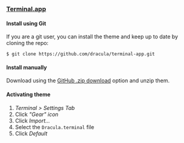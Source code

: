 ### [Terminal.app](https://en.wikipedia.org/wiki/Terminal_(macOS))

#### Install using Git

If you are a git user, you can install the theme and keep up to date by cloning the repo:

    $ git clone https://github.com/dracula/terminal-app.git

#### Install manually

Download using the [GitHub .zip download](https://github.com/dracula/terminal-app/archive/master.zip) option and unzip them.

#### Activating theme

1.  _Terminal > Settings Tab_
2.  Click _"Gear" icon_
3.  Click _Import..._
4.  Select the `Dracula.terminal` file
5.  Click _Default_
